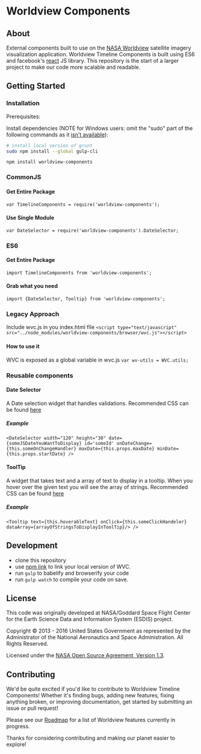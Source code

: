 # Worldview Components

## About

External components built to use on the [NASA Worldview](worldview.earthdata.nasa.gov) satellite imagery visualization application. Worldview Timeline Components is built using ES6 and facebook's [react](https://github.com/facebook/react/) JS library. This repository is the start of a larger project to make our code more scalable and readable.

## Getting Started

### Installation

Prerequisites:

Install dependencies (NOTE for Windows users: omit the "sudo" part of the following commands as it [isn't available](https://stackoverflow.com/questions/22527668/sudo-command-not-found-on-cygwin)):
```bash
# install local version of grunt
sudo npm install --global gulp-cli
```

`npm install worldview-components`

### CommonJS

#### Get Entire Package
`var TimelineComponents = require('worldview-components');`
#### Use Single Module
`var DateSelector = require('worldview-components').DateSelector;`

### ES6

#### Get Entire Package
`import TimelineComponents from 'worldview-components';`

#### Grab what you need
`import {DateSelector, Tooltip} from 'worldview-components';`

### Legacy Approach

Include wvc.js in you index.html file
`<script type="text/javascript" src="../node_modules/worldview-components/browser/wvc.js"></script>`

#### How to use it

WVC is exposed as a global variable in wvc.js
`var wv-utils = WVC.utils;`

### Reusable components
#### Date Selector

A Date selection widget that handles validations. Recommended CSS can be found [here](https://github.com/nasa-gibs/worldview/blob/animation-gif-react/web/css/wv.dateselector.css)

##### Example
`<DateSelector
	width="120"
	height="30"
	date={someJSDateYouWantToDisplay}
	id='someId'
	onDateChange={this.someOnChangeHandler}
	maxDate={this.props.maxDate}
	minDate={this.props.startDate}
/>`

#### ToolTip

A widget that takes text and a array of text to display in a tooltip. When you hover over the given text you will see the array of strings.
Recommended CSS can be found [here](https://github.com/nasa-gibs/worldview/blob/animation-gif-react/web/css/wv.tooltip.css)

##### Example

`<Tooltip
	text={this.hoverableText}
	onClick={this.someClickHandeler}
	dataArray={arrayOfStringsToDisplayInToolTip}/>
/>`

## Development

* clone this repository
* use [npm link](https://docs.npmjs.com/cli/link) to link your local version of WVC.
* run `gulp` to babelify and browserify your code
* run `gulp watch` to compile your code on save.

## License

This code was originally developed at NASA/Goddard Space Flight Center for
the Earth Science Data and Information System (ESDIS) project.

Copyright &copy; 2013 - 2016 United States Government as represented by the
Administrator of the National Aeronautics and Space Administration.
All Rights Reserved.

Licensed under the [NASA Open Source Agreement, Version 1.3](LICENSE.md).

## Contributing

We'd be quite excited if you'd like to contribute to Worldview Timeline Components! Whether it's finding bugs, adding new features, fixing anything broken, or improving documentation, get started by submitting an issue or pull request!

Please see our [Roadmap](https://github.com/nasa-gibs/worldview/wiki/Worldview-Roadmap) for a list of Worldview features currently in progress.

Thanks for considering contributing and making our planet easier to explore!
